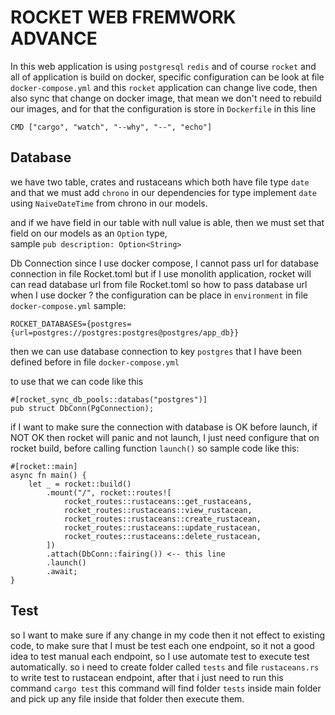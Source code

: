 # ROCKET WEB FREMWORK ADVANCE

In this web application is using `postgresql` `redis` and of course `rocket` and all of application is build on docker, specific configuration can be look at file `docker-compose.yml` and this `rocket` application can change live code, then also sync that change on docker image, that mean we don't need to rebuild our images, and for that the configuration is store in `Dockerfile` in this line 
```
CMD ["cargo", "watch", "--why", "--", "echo"]
```

## Database
we have two table, crates and rustaceans which both have file type `date` and that we must add `chrono` in our dependencies for type implement `date` using `NaiveDateTime` from chrono in our models.

and if we have field in our table with null value is able, then we must set that field on our models as an `Option` type, \
sample
`pub description: Option<String>`

Db Connection
since I use docker compose, I cannot pass url for database connection in file Rocket.toml
but if I use monolith application, rocket will can read database url from file Rocket.toml
so how to pass database url when I use docker ?
the configuration can be place in `environment` in file `docker-compose.yml`
sample:
```
ROCKET_DATABASES={postgres={url=postgres://postgres:postgres@postgres/app_db}}
```

then we can use database connection to key `postgres` that I have been defined before in file `docker-compose.yml`

to use that we can code like this
```
#[rocket_sync_db_pools::databas("postgres")]
pub struct DbConn(PgConnection);
```

if I want to make sure the connection with database is OK before launch, if NOT OK then rocket will panic and not launch, I just need configure that on rocket build, before calling function `launch()` 
so sample code like this:
```
#[rocket::main]
async fn main() {
    let _ = rocket::build()
        .mount("/", rocket::routes![
            rocket_routes::rustaceans::get_rustaceans,
            rocket_routes::rustaceans::view_rustacean,
            rocket_routes::rustaceans::create_rustacean,
            rocket_routes::rustaceans::update_rustacean,
            rocket_routes::rustaceans::delete_rustacean,
        ])
        .attach(DbConn::fairing()) <-- this line
        .launch()
        .await;
}
```

## Test
so I want to make sure if any change in my code then it not effect to existing code, to make sure that I must be test each one endpoint, so it not a good idea to test manual each endpoint, so I use automate test to execute test automatically.
so i need to create folder called `tests` and file `rustaceans.rs` to write test to rustacean endpoint, after that i just need to run this command `cargo test` this command will find folder `tests` inside main folder and pick up any file inside that folder then execute them.